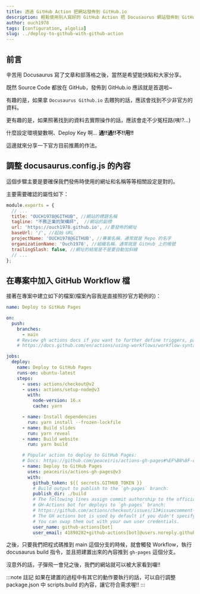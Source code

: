 ```yaml
---
title: 透過 GitHub Action 把網站發佈到 GitHub.io
description: 輕鬆使用別人寫好的 GitHub Action 把 Docusaurus 網站發佈到 GitHub.io 的方法介紹。
author: ouch1978
tags: [configuration, algolia]
slug: ../deploy-to-github-with-github-action
---
```


## 前言

辛苦用 Docusaurus 寫了文章和部落格之後，當然是希望能快點和大家分享。

既然 Source Code 都放在 GitHub，發佈到 GitHub.io 應該就是首選啦~

有趣的是，如果拿 `Docusaurus Github.io` 去餵狗的話，應該會找到不少非官方的資料。

更有趣的是，如果照著找到的資料去實際操作的話，應該會走不少冤枉路(咦!?...)

什麼設定環境變數啊、Deploy Key 啊... **通!!通!!不!!用!!**

這邊就來分享一下官方目前推薦的作法。

## 調整 docusaurus.config.js 的內容

這個步驟主要是要確保我們發佈時使用的網址和名稱等等相關設定是對的。

主要需要確認的屬性如下：

```js title="docusaurus.config.js"
module.exports = {
  // ...
  title: "OUCH1978@GITHUB", //網站的標題名稱
  tagline: "不務正業的架構師",  //網站的副標
  url: 'https://ouch1978.github.io', //要發佈的網址
  baseUrl: '/', //起始 URL
  projectName: 'OUCH1978@GITHUB', //專案名稱，通常就是 Repo 的名字
  organizationName: 'Ouch1978', //組織名稱，通常就是 GitHub 上的帳號
  trailingSlash: false, //網址的結尾是不是要自動加斜線
  // ...
};
```

## 在專案中加入 GitHub Workflow 檔

接著在專案中建立如下的檔案(檔案內容我是直接照抄官方範例的)：

```yml title=".github\workflows\deploy-docusaurus.yml"
name: Deploy to GitHub Pages

on:
  push:
    branches:
      - main
    # Review gh actions docs if you want to further define triggers, paths, etc
    # https://docs.github.com/en/actions/using-workflows/workflow-syntax-for-github-actions#on

jobs:
  deploy:
    name: Deploy to GitHub Pages
    runs-on: ubuntu-latest
    steps:
      - uses: actions/checkout@v2
      - uses: actions/setup-node@v3
        with:
          node-version: 16.x
          cache: yarn

      - name: Install dependencies
        run: yarn install --frozen-lockfile
      - name: Build slides
        run: yarn reveal        
      - name: Build website
        run: yarn build

      # Popular action to deploy to GitHub Pages:
      # Docs: https://github.com/peaceiris/actions-gh-pages#%EF%B8%8F-docusaurus
      - name: Deploy to GitHub Pages
        uses: peaceiris/actions-gh-pages@v3
        with:
          github_token: ${{ secrets.GITHUB_TOKEN }}
          # Build output to publish to the `gh-pages` branch:
          publish_dir: ./build
          # The following lines assign commit authorship to the official
          # GH-Actions bot for deploys to `gh-pages` branch:
          # https://github.com/actions/checkout/issues/13#issuecomment-724415212
          # The GH actions bot is used by default if you didn't specify the two fields.
          # You can swap them out with your own user credentials.
          user_name: github-actions[bot]
          user_email: 41898282+github-actions[bot]@users.noreply.github.com
```

之後，只要我們把程式碼推到 main 這個分支的時候，就會觸發 Workflow，執行 docusaurus build 指令，並且把建置出來的內容推到 `gh-pages` 這個分支。

沒意外的話，子彈飛一會兒之後，我們的網站就可以被大家看到囉!!

:::note 註記
如果在建置的過程中有其它的動作要執行的話，可以自行調整 package.json 中 scripts.build 的內容，讓它符合需求喔!!
:::

